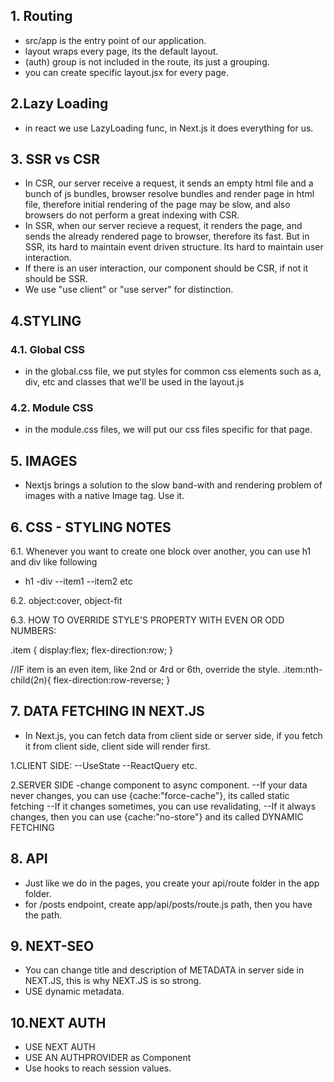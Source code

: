 ## 1. Routing

- src/app is the entry point of our application.
- layout wraps every page, its the default layout.
- (auth) group is not included in the route, its just a grouping.
- you can create specific layout.jsx for every page.

## 2.Lazy Loading
- in react we use LazyLoading func, in Next.js it does everything for us.

## 3. SSR vs CSR 
- In CSR, our server receive a request, it sends an empty html file and a bunch of js bundles, browser resolve bundles and render page in html file, therefore initial rendering of the page may be slow, and also browsers do not perform a great indexing with CSR.
- In SSR, when our server recieve a request, it renders the page, and sends the already rendered page to browser, therefore its fast. But in SSR, its hard to maintain event driven structure. Its hard to maintain user interaction.
- If there is an user interaction, our component should be CSR, if not it should be SSR. 
- We use "use client" or "use server" for distinction.

## 4.STYLING

### 4.1. Global CSS
- in the global.css file, we put styles for common css elements such as a, div, etc and classes that we'll be used in the layout.js

### 4.2. Module CSS
- in the module.css files, we will put our css files specific for that page.

## 5. IMAGES
- Nextjs brings a solution to the slow band-with and rendering problem of images with a native Image tag. Use it.


## 6. CSS - STYLING NOTES
6.1. Whenever you want to create one block over another, you can use h1 and div like following
- h1
-div
--item1
--item2 etc

6.2. object:cover, object-fit

6.3. HOW TO OVERRIDE STYLE'S PROPERTY WITH EVEN OR ODD NUMBERS: 

.item {
    display:flex;
    flex-direction:row;
}

//IF item is an even item, like 2nd or 4rd or 6th, override the style.
.item:nth-child(2n){
    flex-direction:row-reverse;
}

## 7. DATA FETCHING IN NEXT.JS
- In Next.js, you can fetch data from client side or server side, if you fetch it from client side, client side will render first.

1.CLIENT SIDE: 
--UseState
--ReactQuery etc.

2.SERVER SIDE
-change component to async component.
--If your data never changes, you can use {cache:"force-cache"}, its called static fetching
--If it changes sometimes, you can use revalidating,
--If it always changes, then you can use {cache:"no-store"} and its called DYNAMIC FETCHING

## 8. API
- Just like we do in the pages, you create your api/route folder in the app folder.
- for /posts endpoint, create app/api/posts/route.js path, then you have the path.


## 9. NEXT-SEO
- You can change title and description of METADATA in server side in NEXT.JS, this is why NEXT.JS is so strong.
- USE dynamic metadata.

## 10.NEXT AUTH
- USE NEXT AUTH
- USE AN AUTHPROVIDER as Component
- Use hooks to reach session values.